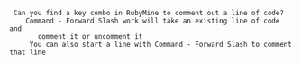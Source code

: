      Can you find a key combo in RubyMine to comment out a line of code?
        Command - Forward Slash work will take an existing line of code and
           comment it or uncomment it
         You can also start a line with Command - Forward Slash to comment that line
         
